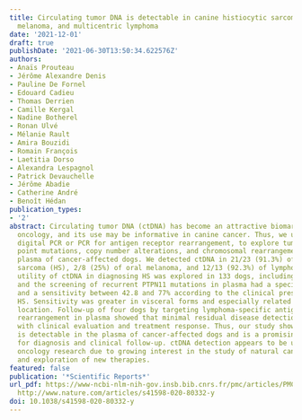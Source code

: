 ```yaml
---
title: Circulating tumor DNA is detectable in canine histiocytic sarcoma, oral malignant
  melanoma, and multicentric lymphoma
date: '2021-12-01'
draft: true
publishDate: '2021-06-30T13:50:34.622576Z'
authors:
- Anaïs Prouteau
- Jérôme Alexandre Denis
- Pauline De Fornel
- Edouard Cadieu
- Thomas Derrien
- Camille Kergal
- Nadine Botherel
- Ronan Ulvé
- Mélanie Rault
- Amira Bouzidi
- Romain François
- Laetitia Dorso
- Alexandra Lespagnol
- Patrick Devauchelle
- Jérôme Abadie
- Catherine André
- Benoît Hédan
publication_types:
- '2'
abstract: Circulating tumor DNA (ctDNA) has become an attractive biomarker in human
  oncology, and its use may be informative in canine cancer. Thus, we used droplet
  digital PCR or PCR for antigen receptor rearrangement, to explore tumor-specific
  point mutations, copy number alterations, and chromosomal rearrangements in the
  plasma of cancer-affected dogs. We detected ctDNA in 21/23 (91.3%) of histiocytic
  sarcoma (HS), 2/8 (25%) of oral melanoma, and 12/13 (92.3%) of lymphoma cases. The
  utility of ctDNA in diagnosing HS was explored in 133 dogs, including 49 with HS,
  and the screening of recurrent PTPN11 mutations in plasma had a specificity of 98.8%
  and a sensitivity between 42.8 and 77% according to the clinical presentation of
  HS. Sensitivity was greater in visceral forms and especially related to pulmonary
  location. Follow-up of four dogs by targeting lymphoma-specific antigen receptor
  rearrangement in plasma showed that minimal residual disease detection was concordant
  with clinical evaluation and treatment response. Thus, our study shows that ctDNA
  is detectable in the plasma of cancer-affected dogs and is a promising biomarker
  for diagnosis and clinical follow-up. ctDNA detection appears to be useful in comparative
  oncology research due to growing interest in the study of natural canine tumors
  and exploration of new therapies.
featured: false
publication: '*Scientific Reports*'
url_pdf: https://www-ncbi-nlm-nih-gov.insb.bib.cnrs.fr/pmc/articles/PMC7806858/pdf/41598_2020_Article_80332.pdf
  http://www.nature.com/articles/s41598-020-80332-y
doi: 10.1038/s41598-020-80332-y
---
```


